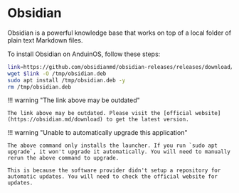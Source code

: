 # Obsidian

Obsidian is a powerful knowledge base that works on top of a local folder of plain text Markdown files.

To install Obsidian on AnduinOS, follow these steps:

```bash title="Install Obsidian"
link=https://github.com/obsidianmd/obsidian-releases/releases/download/v1.8.10/obsidian_1.8.10_amd64.deb
wget $link -O /tmp/obsidian.deb
sudo apt install /tmp/obsidian.deb -y
rm /tmp/obsidian.deb
```

!!! warning "The link above may be outdated"

    The link above may be outdated. Please visit the [official website](https://obsidian.md/download) to get the latest version.

!!! warning "Unable to automatically upgrade this application"

    The above command only installs the launcher. If you run `sudo apt upgrade`, it won't upgrade it automatically. You will need to manually rerun the above command to upgrade.

    This is because the software provider didn't setup a repository for automatic updates. You will need to check the official website for updates.
